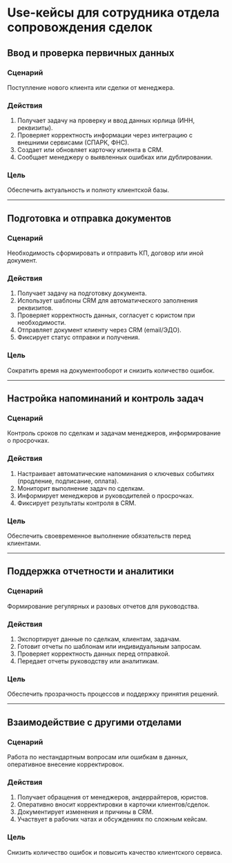 # Use-кейсы для сотрудника отдела сопровождения сделок

## Ввод и проверка первичных данных

### Сценарий
Поступление нового клиента или сделки от менеджера.

### Действия
1. Получает задачу на проверку и ввод данных юрлица (ИНН, реквизиты).
2. Проверяет корректность информации через интеграцию с внешними сервисами (СПАРК, ФНС).
3. Создает или обновляет карточку клиента в CRM.
4. Сообщает менеджеру о выявленных ошибках или дублировании.

### Цель
Обеспечить актуальность и полноту клиентской базы.

---

## Подготовка и отправка документов

### Сценарий
Необходимость сформировать и отправить КП, договор или иной документ.

### Действия
1. Получает задачу на подготовку документа.
2. Использует шаблоны CRM для автоматического заполнения реквизитов.
3. Проверяет корректность данных, согласует с юристом при необходимости.
4. Отправляет документ клиенту через CRM (email/ЭДО).
5. Фиксирует статус отправки и получения.

### Цель
Сократить время на документооборот и снизить количество ошибок.

---

## Настройка напоминаний и контроль задач

### Сценарий
Контроль сроков по сделкам и задачам менеджеров, информирование о просрочках.

### Действия
1. Настраивает автоматические напоминания о ключевых событиях (продление, подписание, оплата).
2. Мониторит выполнение задач по сделкам.
3. Информирует менеджеров и руководителей о просрочках.
4. Фиксирует результаты контроля в CRM.

### Цель
Обеспечить своевременное выполнение обязательств перед клиентами.

---

## Поддержка отчетности и аналитики

### Сценарий
Формирование регулярных и разовых отчетов для руководства.

### Действия
1. Экспортирует данные по сделкам, клиентам, задачам.
2. Готовит отчеты по шаблонам или индивидуальным запросам.
3. Проверяет корректность данных перед отправкой.
4. Передает отчеты руководству или аналитикам.

### Цель
Обеспечить прозрачность процессов и поддержку принятия решений.

---

## Взаимодействие с другими отделами

### Сценарий
Работа по нестандартным вопросам или ошибкам в данных, оперативное внесение корректировок.

### Действия
1. Получает обращения от менеджеров, андеррайтеров, юристов.
2. Оперативно вносит корректировки в карточки клиентов/сделок.
3. Документирует изменения и причины в CRM.
4. Участвует в рабочих чатах и обсуждениях по сложным кейсам.

### Цель
Снизить количество ошибок и повысить качество клиентского сервиса.